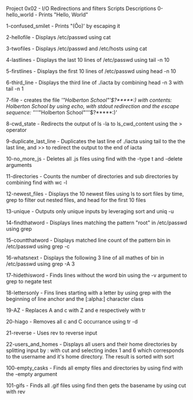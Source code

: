 Project 0x02 - I/O Redirections and filters Scripts Descriptions 0-hello_world - Prints "Hello, World"

1-confused_smilet - Prints "(Ôo)' by escaping it

2-hellofile - Displays /etc/passwd using cat

3-twofiles - Displays /etc/passwd and /etc/hosts using cat

4-lastlines - Displays the last 10 lines of /etc/passwd using tail -n 10

5-firstlines - Displays the first 10 lines of /etc/passwd using head -n 10

6-third_line - Displays the third line of ./iacta by combining head -n 3 with tail -n 1

7-file - creates the file *\'"Holberton School"'\$?*****:) with contents: Holberton School by using echo, with stdout redirection and the escape sequence: '*\'''"Holberton School"'''\$?*****:)'

8-cwd_state - Redirects the output of ls -la to ls_cwd_content using the > operator

9-duplicate_last_line - Duplicates the last line of ./iacta using tail to the the last line, and >> to redirect the output to the end of iacta

10-no_more_js - Deletes all .js files using find with the -type t and -delete arguments

11-directories - Counts the number of directories and sub directories by combining find with wc -l

12-newest_files - Displays the 10 newest files using ls to sort files by time, grep to filter out nested files, and head for the first 10 files

13-unique - Outputs only unique inputs by leveraging sort and uniq -u

14-findthatword - Displays lines matching the pattern "root" in /etc/passwd using grep

15-countthatword - Displays matched line count of the pattern bin in /etc/passwd using grep -c

16-whatsnext - Displays the following 3 line of all mathes of bin in /etc/passwd using grep -A 3

17-hidethisword - Finds lines without the word bin using the -v argument to grep to negate test

18-lettersonly - Fins lines starting with a letter by using grep with the beginning of line anchor and the [:alpha:] character class

19-AZ - Replaces A and c with Z and e respectively with tr

20-hiago - Removes all c and C occurrance using tr -d

21-reverse - Uses rev to reverse input

22-users_and_homes - Displays all users and their home directories by splitting input by : with cut and selecting index 1 and 6 which corresponds to the username and it's home directory. The result is sorted with sort

100-empty_casks - Finds all empty files and directories by using find with the -empty argument

101-gifs - Finds all .gif files using find then gets the basename by using cut with rev
